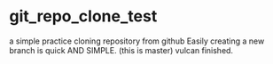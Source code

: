 # git_repo_clone_test
a simple practice cloning repository from github
Easily creating a new branch is quick AND SIMPLE. (this is master)
vulcan finished.